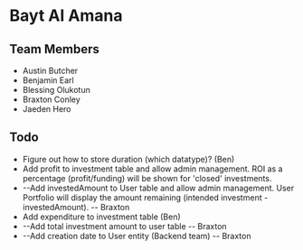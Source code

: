 <h1>Bayt Al Amana</h1>

<h2>Team Members</h2>
<ul>
<li>Austin Butcher</li>
<li>Benjamin Earl</li>
<li>Blessing Olukotun</li>
<li>Braxton Conley</li>
<li>Jaeden Hero</li>
</ul>

<h2>Todo</h2>

<ul>
<li>Figure out how to store duration (which datatype)? (Ben)</li>
<li>Add profit to investment table and allow admin management. ROI as a percentage (profit/funding) will be shown for 'closed' investments.</li>
<li>--Add investedAmount to User table and allow admin management. User Portfolio will display the amount remaining (intended investment - investedAmount). -- Braxton</li>
<li>Add expenditure to investment table (Ben)</li>
<li>--Add total investment amount to user table -- Braxton</li>
<li>--Add creation date to User entity (Backend team) -- Braxton</li>
</ul>

